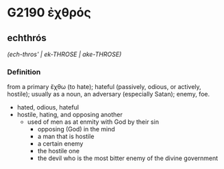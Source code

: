# G2190 ἐχθρός

## echthrós

_(ech-thros' | ek-THROSE | ake-THROSE)_

### Definition

from a primary ἔχθω (to hate); hateful (passively, odious, or actively, hostile); usually as a noun, an adversary (especially Satan); enemy, foe.

- hated, odious, hateful
- hostile, hating, and opposing another
  - used of men as at enmity with God by their sin
    - opposing (God) in the mind
    - a man that is hostile
    - a certain enemy
    - the hostile one
    - the devil who is the most bitter enemy of the divine government

